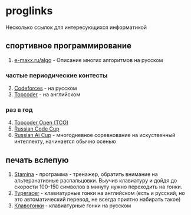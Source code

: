 # proglinks
Несколько ссылок для интересующихся информатикой

## спортивное программирование
1. [e-maxx.ru/algo](https://e-maxx.ru/algo/) - Описание многих алгоритмов на русском

### частые периодические контесты
2. [Codeforces](http://codeforces.com/) - на русском
3. [Topcoder](https://www.topcoder.com/) - на английском

### раз в год
4. [Topcoder Open (TCO)](https://www.topcoder.com/community/member-programs/topcoder-open/)
5. [Russian Code Cup](http://www.russiancodecup.ru)
6. [Russian Ai Cup](http://www.russianaicup.ru) - многодневное соревнование на искуственный интеллекту, начинается обычно осенью

## печать вслепую
1. [Stamina](http://stamina.ru/) - программа - тренажер, обратить внимание на альтеранативные распальцовки. Выучив клавиатуру и дойдя до скорости 100-150 символов в минуту нужно переходить на гонки.
2. [Typeracer](http://play.typeracer.com/) - клавиатурные гонки на английском (есть и русский, но это автоматический перевод, не всегда приятно набирать такое)
3. [Клавогонки](http://klavogonki.ru/) - клавиатурные гонки на русском
